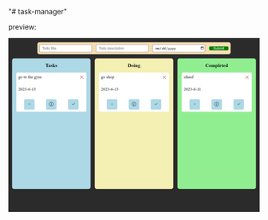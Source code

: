 "# task-manager"

preview:

![Alt text](assets/img/127.0.0.1_5500_index.html_title=go+shop&description=buy+food&date=2023-07-13.png)
